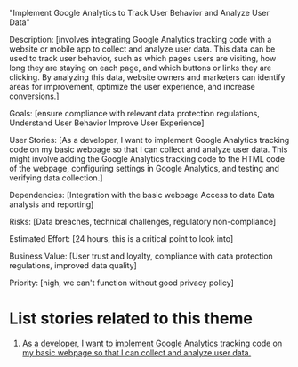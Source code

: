"Implement Google Analytics to Track User Behavior and Analyze User Data"

Description: [involves integrating Google Analytics tracking code with a website or
             mobile app to collect and analyze user data. This data can be used to track 
             user behavior, such as which pages users are visiting, how long they are staying 
             on each page, and which buttons or links they are clicking. By analyzing this data, 
             website owners and marketers can identify areas for improvement, optimize the user 
             experience, and increase conversions.]

Goals: [ensure compliance with relevant data protection regulations, 
       Understand User Behavior
       Improve User Experience]

User Stories: [As a developer, I want to implement Google Analytics tracking code 
              on my basic webpage so that I can collect and analyze user data. This might 
              involve adding the Google Analytics tracking code to the HTML code of the webpage,
              configuring settings in Google Analytics, and testing and verifying data collection.]

Dependencies: [Integration with the basic webpage
              Access to data
              Data analysis and reporting]

Risks: [Data breaches, technical challenges, regulatory non-compliance]


Estimated Effort: [24 hours, this is a critical point to look into]



Business Value: [User trust and loyalty, compliance with data protection 
                regulations, improved data quality]

Priority: [high, we can't function without good privacy policy]

# List stories related to this theme

1. [As a developer, I want to implement Google Analytics tracking code on my basic webpage so that I can collect and analyze user data.](documentation/theme_1/Initiative_2/Epic_1/UserStory_1/UserStory_1.md)



